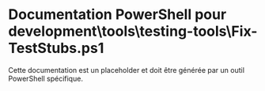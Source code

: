# Documentation PowerShell pour development\tools\testing-tools\Fix-TestStubs.ps1

Cette documentation est un placeholder et doit être générée par un outil PowerShell spécifique.
